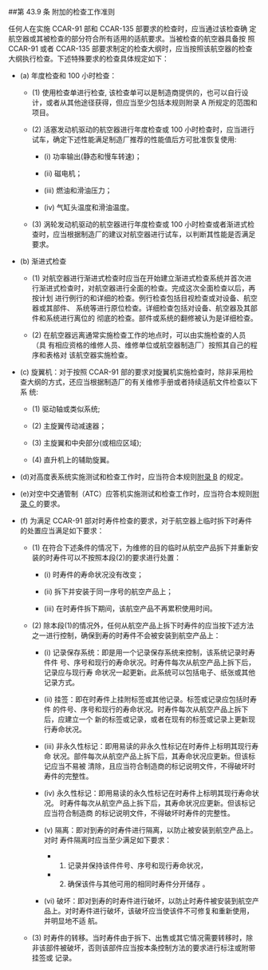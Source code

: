 ##第 43.9 条	附加的检查工作准则

任何人在实施 CCAR-91 部和 CCAR-135 部要求的检查时，应当通过该检查确 定航空器或其被检查的部分符合所有适用的适航要求。当被检查的航空器具备按 照 CCAR-91 或者 CCAR-135 部要求制定的检查大纲时，应当按照该航空器的检查 大纲执行检查。下述特殊要求的检查具体规定如下：

- (a) 年度检查和 100 小时检查：

  + (1)  使用检查单进行检查,  该检查单可以是制造商提供的，也可以自行设 计，或者从其他途径获得，但应当至少包括本规则附录 A 所规定的范围和项目。 

  + (2)   活塞发动机驱动的航空器进行年度检查或 100 小时检查时，应当进行试车，确定下述性能满足制造厂推荐的性能值后方可批准恢复使用: 

    * (i) 功率输出(静态和慢车转速)；

    * (ii) 磁电机；

    * (iii) 燃油和滑油压力；

    * (iv) 气缸头温度和滑油温度。

  + (3)   涡轮发动机驱动的航空器进行年度检查或 100 小时检查或者渐进式检查时，应当根据制造厂的建议对航空器进行试车，以判断其性能是否满足要求。

- (b)  渐进式检查

  + (1) 对航空器进行渐进式检查时应当在开始建立渐进式检查系统并首次进 行渐进式检查时，对航空器进行全面的检查。完成这次全面检查以后，再按计划 进行例行的和详细的检查。例行检查包括目视检查或对设备、航空器或其部件、 系统等进行原位检查。详细检查包括对设备、航空器及其部件和系统进行离位的 彻底的检查。部件或系统的翻修被认为是详细检查。

  + (2) 在航空器远离通常实施检查工作的地点时，可以由实施检查的人员（具 有相应资格的维修人员、维修单位或航空器制造厂）按照其自己的程序和表格对 该航空器实施检查。

- (c) 旋翼机：对于按照 CCAR-91 部的要求对旋翼机实施检查时，除非采用检 查大纲的方式，还应当根据制造厂的有关维修手册或者持续适航文件检查以下系 统:

  + (1)   驱动轴或类似系统; 

  + (2)   主旋翼传动减速器；

  + (3)   主旋翼和中央部分(或相应区域); 

  + (4)   直升机上的辅助旋翼。

- (d)对高度表系统实施测试和检查工作时，应当符合本规则[附录 B](附录B.MD) 的规定。

- (e)对空中交通管制（ATC）应答机实施测试和检查工作时，应当符合本规则[附录 C ](附录C.MD)的要求。

- (f) 为满足 CCAR-91 部对时寿件检查的要求，对于航空器上临时拆下时寿件 的处置应当满足如下要求：

  + (1)   在符合下述条件的情况下，为维修的目的临时从航空产品拆下并重新安装的时寿件可以不按照本段(2)的要求进行处置：

    * (i) 时寿件的寿命状况没有改变；

    * (ii) 拆下并安装于同一序号的航空产品上；

    * (iii) 在时寿件拆下期间，该航空产品不再累积使用时间。

  + (2) 除本段(1)的情况外，任何从航空产品上拆下时寿件的应当按下述方法 之一进行控制，确保到寿的时寿件不会被安装到航空产品上：

    * (i) 记录保存系统：即是用一个记录保存系统来控制，该系统记录时寿件件 号、序号和现行的寿命状况。时寿件每次从航空产品上拆下后，记录应与现行寿 命状况一起更新。此系统可以包括电子、纸张或其他记录方式。

    * (ii) 挂签：即在时寿件上挂附标签或其他记录。标签或记录应包括时寿件 的件号、序号和现行的寿命状况。时寿件每次从航空产品上拆下后，应建立一个 新的标签或记录，或者在现有的标签或记录上更新现行寿命状况。

    * (iii) 非永久性标记：即用易读的非永久性标记在时寿件上标明其现行寿命 状况。部件每次从航空产品上拆下后，其寿命状况应更新。但该标记应当不易被 清除，且应当符合制造商的标记说明文件，不得破坏时寿件的完整性。

    * (iv) 永久性标记：即用易读的永久性标记在时寿件上标明其现行寿命状况。 时寿件每次从航空产品上拆下后，其寿命状况应更新。但该标记应当符合制造商 的标记说明文件，不得破坏时寿件的完整性。

    * (v) 隔离：即对到寿的时寿件进行隔离，以防止被安装到航空产品上。对时 寿件隔离时应当至少满足如下要求：

      - 1)  记录并保持该件件号、序号和现行寿命状况，

      - 2)  确保该件与其他可用的相同时寿件分开储存 。

    * (vi) 破坏：即对到寿的时寿件进行破坏，以防止时寿件被安装到航空产品上。对时寿件进行破坏，该破坏应当使该件不可修复和重新使用，并明显地不适 航。

  + (3)	时寿件的转移。当时寿件由于拆下、出售或其它情况需要转移时，除 非该部件被破坏，否则该部件应当按本条控制方法的要求进行标注或附带挂签或 记录。
